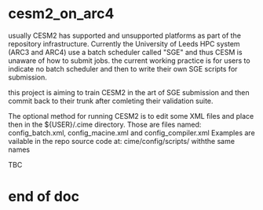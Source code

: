 # cesm2_on_arc4
usually CESM2 has supported and unsupported platforms as part of the repository infrastructure.
Currently the University of Leeds HPC system (ARC3 and ARC4) use a batch scheduler called "SGE" and thus CESM is unaware of how to submit jobs.
the current working practice is for users to indicate no batch scheduler and then to write their own SGE scripts for submission.

this project is aiming to train CESM2 in the art of SGE submission and then commit back to their trunk after comleting their validation suite.

The optional method for running CESM2 is to edit some XML files and place then in the ${USER}/.cime directory. 
Those are files named: config_batch.xml, config_macine.xml and config_compiler.xml
Examples are vailable in the repo source code at:
   cime/config/scripts/ withthe same names
   
TBC
   
# end of doc
